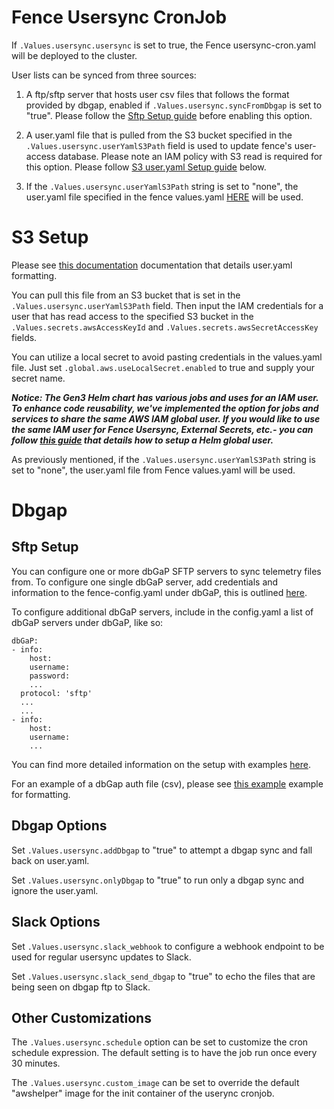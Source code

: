 # Fence Usersync CronJob

If `.Values.usersync.usersync` is set to true, the Fence usersync-cron.yaml will be deployed to the cluster.

User lists can be synced from three sources:

1. A ftp/sftp server that hosts user csv files that follows the format provided by dbgap, enabled if `.Values.usersync.syncFromDbgap` is set to "true". Please follow the [Sftp Setup guide](#sftp-setup) before enabling this option.

2. A user.yaml file that is pulled from the S3 bucket specified in the `.Values.usersync.userYamlS3Path` field is used to update fence's user-access database. Please note an IAM policy with S3 read is required for this option. Please follow [S3 user.yaml Setup guide](#s3-setup) below.

3. If the `.Values.usersync.userYamlS3Path` string is set to "none", the user.yaml file specified in the fence values.yaml [HERE][fence values.yaml] will be used.



# S3 Setup
Please see [this documentation][user.yaml formatting] documentation that details user.yaml formatting.

You can pull this file from an S3 bucket that is set in the `.Values.usersync.userYamlS3Path` field. Then input the IAM credentials for a user that has read access to the specified S3 bucket in the `.Values.secrets.awsAccessKeyId` and `.Values.secrets.awsSecretAccessKey` fields.

You can utilize a local secret to avoid pasting credentials in the values.yaml file. Just set `.global.aws.useLocalSecret.enabled` to true and supply your secret name.

***Notice:
The Gen3 Helm chart has various jobs and uses for an IAM user. To enhance code reusability, we've implemented the option for jobs and services to share the same AWS IAM global user. If you would like to use the same IAM user for Fence Usersync, External Secrets, etc.- you can follow [this guide][global_IAM_helm] that details how to setup a Helm global user.***

As previously mentioned, if the `.Values.usersync.userYamlS3Path` string is set to "none", the user.yaml file from Fence values.yaml will be used.



# Dbgap
## Sftp Setup
You can configure one or more dbGaP SFTP servers to sync telemetry files from. To configure one single dbGaP server, add credentials and information to the fence-config.yaml under dbGaP, this is outlined [here][values.yaml].

To configure additional dbGaP servers, include in the config.yaml a list of dbGaP servers under dbGaP, like so:

```
dbGaP:
- info:
    host:
    username:
    password:
    ...
  protocol: 'sftp'
  ...
  ...
- info:
    host:
    username:
    ...
````

You can find more detailed information on the setup with examples [here][user sync].

For an example of a dbGap auth file (csv), please see [this example][dbgap auth] example for formatting.

## Dbgap Options
 Set `.Values.usersync.addDbgap` to "true" to attempt a dbgap sync and fall back on user.yaml.

 Set `.Values.usersync.onlyDbgap` to "true" to run only a dbgap sync and ignore the user.yaml.

## Slack Options
  Set `.Values.usersync.slack_webhook` to configure a webhook endpoint to be used for regular usersync updates to Slack.

  Set `.Values.usersync.slack_send_dbgap` to "true" to echo the files that are being seen on dbgap ftp to Slack.



## Other Customizations
  The `.Values.usersync.schedule` option can be set to customize the cron schedule expression. The default setting is to have the job run once every 30 minutes.

  The `.Values.usersync.custom_image` can be set to override the default "awshelper" image for the init container of the userync cronjob.


<!-- Links -->
[fence values.yaml]: https://github.com/uc-cdis/gen3-helm/blob/c7b8959cdf5f7756b29c33ff330923e95981827c/helm/fence/values.yaml#L449-L1319
[user.yaml formatting]: https://github.com/uc-cdis/fence/blob/master/docs/additional_documentation/user.yaml_guide.md
[global_IAM_helm]: /gen3-resources/operator-guide/global_IAM_helm_user/
[values.yaml]: https://github.com/uc-cdis/gen3-helm/blob/c7b8959cdf5f7756b29c33ff330923e95981827c/helm/fence/values.yaml#L1796
[user sync]: https://github.com/uc-cdis/fence/blob/master/docs/additional_documentation/usersync.md
[dbgap auth]: https://github.com/uc-cdis/fence/blob/master/docs/additional_documentation/usersync.md#example-of-dbgap-authorization-file-csv-format
